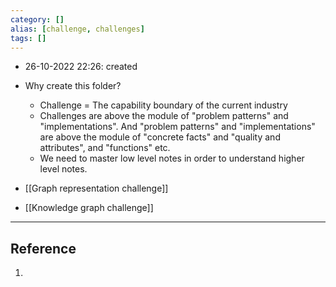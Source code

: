 ```yaml
---
category: []
alias: [challenge, challenges]
tags: []
---
```


- 26-10-2022 22:26: created

- Why create this folder?
	- Challenge = The capability boundary of the current industry
	- Challenges are above the module of "problem patterns" and "implementations". And "problem patterns" and "implementations" are above the module of "concrete facts" and "quality and attributes", and "functions" etc.
	- We need to master low level notes in order to understand higher level notes.

- [[Graph representation challenge]]
- [[Knowledge graph challenge]]


---
## Reference

1. 